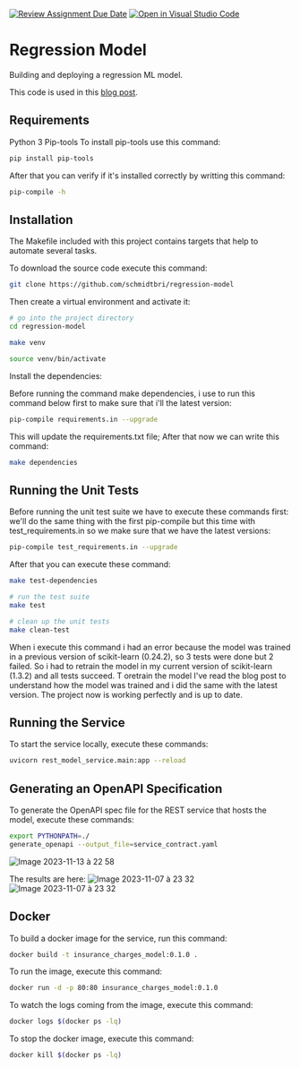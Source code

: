 [![Review Assignment Due Date](https://classroom.github.com/assets/deadline-readme-button-24ddc0f5d75046c5622901739e7c5dd533143b0c8e959d652212380cedb1ea36.svg)](https://classroom.github.com/a/hZT7Ifs6)
[![Open in Visual Studio Code](https://classroom.github.com/assets/open-in-vscode-718a45dd9cf7e7f842a935f5ebbe5719a5e09af4491e668f4dbf3b35d5cca122.svg)](https://classroom.github.com/online_ide?assignment_repo_id=12355035&assignment_repo_type=AssignmentRepo)
# Regression Model

Building and deploying a regression ML model.

This code is used in this [blog post](https://www.tekhnoal.com/regression-model.html).

## Requirements

Python 3
Pip-tools
To install pip-tools use this command:

```bash
pip install pip-tools
```
After that you can verify if it's installed correctly by writting this command:

```bash
pip-compile -h
```


## Installation 

The Makefile included with this project contains targets that help to automate several tasks.

To download the source code execute this command:

```bash
git clone https://github.com/schmidtbri/regression-model
```

Then create a virtual environment and activate it:

```bash
# go into the project directory
cd regression-model

make venv

source venv/bin/activate
```

Install the dependencies:

Before running the command make dependencies, i use to run this command below first to make sure that i'll the latest version:
```bash
pip-compile requirements.in --upgrade
```
This will update the requirements.txt file;
After that now we can write this command:

```bash
make dependencies
```

## Running the Unit Tests
Before running the unit test suite we have to execute these commands first:
we'll do the same thing with the first pip-compile but this time with test_requirements.in so we make sure that we have the latest versions:
```bash
pip-compile test_requirements.in --upgrade
```

After that you can execute these command:

```bash
make test-dependencies
```

```bash
# run the test suite
make test

# clean up the unit tests
make clean-test
```

When i execute this command i had an error because the model was trained in a previous version of scikit-learn (0.24.2), so 3 tests were done but 2 failed. So i had to retrain the model in my current version of scikit-learn (1.3.2) and all tests succeed. T oretrain the model I've read the blog post to understand how the model was trained and i did the same with the latest version. The project now is working perfectly and is up to date.

## Running the Service

To start the service locally, execute these commands:

```bash
uvicorn rest_model_service.main:app --reload
```

## Generating an OpenAPI Specification

To generate the OpenAPI spec file for the REST service that hosts the model, execute these commands:

```bash
export PYTHONPATH=./
generate_openapi --output_file=service_contract.yaml
```

![Image 2023-11-13 à 22 58](https://github.com/uqam-lomagnin/logging-of-regression-model-socrate-01/assets/75217262/fa8e397b-a0dc-44be-ae74-abe7c3adf1d8)


The results are here:
![Image 2023-11-07 à 23 32](https://github.com/uqam-lomagnin/logging-of-regression-model-socrate-01/assets/75217262/7cdd1ef4-2bf2-42d6-adef-ceccee7f57c7)
![Image 2023-11-07 à 23 32](https://github.com/uqam-lomagnin/logging-of-regression-model-socrate-01/assets/75217262/42743c73-818d-4c13-b2a8-bff7cec843d5)



## Docker

To build a docker image for the service, run this command:

```bash
docker build -t insurance_charges_model:0.1.0 .
```

To run the image, execute this command:

```bash
docker run -d -p 80:80 insurance_charges_model:0.1.0
```

To watch the logs coming from the image, execute this command:

```bash
docker logs $(docker ps -lq)
```

To stop the docker image, execute this command:

```bash
docker kill $(docker ps -lq)
```
